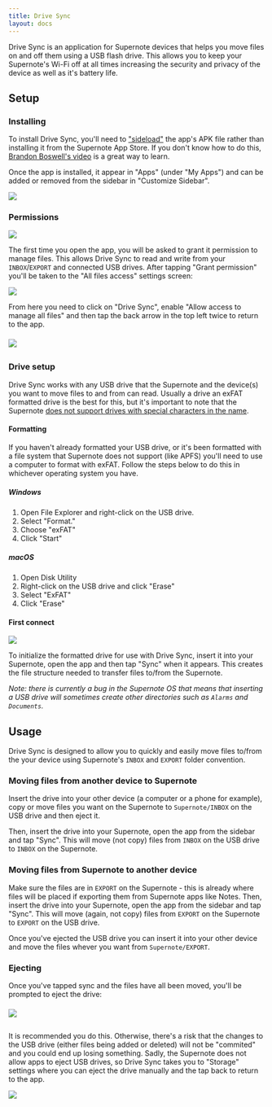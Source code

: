 ```yaml
---
title: Drive Sync
layout: docs
---
```


Drive Sync is an application for Supernote devices that helps you move files on and off them using a USB flash drive. This allows you to keep your Supernote's Wi-Fi off at all times increasing the security and privacy of the device as well as it's battery life.

## Setup

### Installing

To install Drive Sync, you'll need to ["sideload"](https://en.wikipedia.org/wiki/Sideloading) the app's APK file rather than installing it from the Supernote App Store. If you don't know how to do this, [Brandon Boswell's video](https://www.youtube.com/watch?v=pKOJCIAzA04) is a great way to learn.

Once the app is installed, it appear in "Apps" (under "My Apps") and can be added or removed from the sidebar in "Customize Sidebar".

<img src="/assets/img/my_apps.png" class="screenshot"/>

### Permissions

<img src="/assets/img/permission_prompt.png" class="screenshot"/>

The first time you open the app, you will be asked to grant it permission to manage files. This allows Drive Sync to read and write from your `INBOX`/`EXPORT` and connected USB drives. After tapping "Grant permission" you'll be taken to the "All files access" settings screen:

<img src="/assets/img/all_files_access_settings.png" class="screenshot"/>

From here you need to click on "Drive Sync", enable "Allow access to manage all files" and then tap the back arrow in the top left twice to return to the app.

<img src="/assets/img/all_files_access_fror_app_with_highlighted_toggle_and_back.png" style="max-height: 480px; width: auto; margin-left: auto; margin-right: auto; display: block; margin-top: 1.5em; margin-bottom: 2em;"/>

### Drive setup

Drive Sync works with any USB drive that the Supernote and the device(s) you want to move files to and from can read. Usually a drive an exFAT formatted drive is the best for this, but it's important to note that the Supernote [does not support drives with special characters in the name](https://support.supernote.com/en_US/Tools-Features/usb-otg).

#### Formatting

If you haven't already formatted your USB drive, or it's been formatted with a file system that Supernote does not support (like APFS) you'll need to use a computer to format with exFAT. Follow the steps below to do this in whichever operating system you have.

##### Windows

1. Open File Explorer and right-click on the USB drive.
2. Select "Format."
3. Choose "exFAT"
4. Click "Start"

##### macOS

1. Open Disk Utility
2. Right-click on the USB drive and click "Erase"
3. Select "ExFAT"
4. Click "Erase"

#### First connect

<img src="/assets/img/sync_screen.png" class="screenshot"/>

To initialize the formatted drive for use with Drive Sync, insert it into your Supernote, open the app and then tap "Sync" when it appears. This creates the file structure needed to transfer files to/from the Supernote.

*Note: there is currently a bug in the Supernote OS that means that inserting a USB drive will sometimes create other directories such as `Alarms` and `Documents`.*

## Usage

Drive Sync is designed to allow you to quickly and easily move files to/from the your device using Supernote's `INBOX` and `EXPORT` folder convention.

### Moving files from another device to Supernote

Insert the drive into your other device (a computer or a phone for example), copy or move files you want on the Supernote to `Supernote/INBOX` on the USB drive and then eject it.

Then, insert the drive into your Supernote, open the app from the sidebar and tap "Sync". This will move (not copy) files from `INBOX` on the USB drive to `INBOX` on the Supernote.

### Moving files from Supernote to another device

Make sure the files are in `EXPORT` on the Supernote - this is already where files will be placed if exporting them from Supernote apps like Notes. Then, insert the drive into your Supernote, open the app from the sidebar and tap "Sync". This will move (again, not copy) files from `EXPORT` on the Supernote to `EXPORT` on the USB drive.

Once you've ejected the USB drive you can insert it into your other device and move the files whever you want from `Supernote/EXPORT`.

### Ejecting

Once you've tapped sync and the files have all been moved, you'll be prompted to eject the drive:

<img src="/assets/img/eject_drive_prompt.png" style="max-height: 480px; width: auto; margin-left: auto; margin-right: auto; display: block; margin-top: 1.5em; margin-bottom: 2em;"/>

It is recommended you do this. Otherwise, there's a risk that the changes to the USB drive (either files being added or deleted) will not be "commited" and you could end up losing something. Sadly, the Supernote does not allow apps to eject USB drives, so Drive Sync takes you to "Storage" settings where you can eject the drive manually and the tap back to return to the app.

<img src="/assets/img/storage_settings_with_highlighted_eject_and_back_arrow.png" class="screenshot"/>